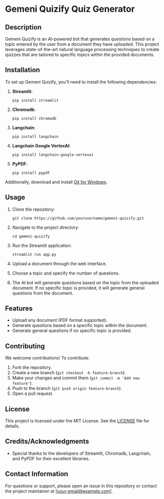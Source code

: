# Gemeni Quizify Quiz Generator

## Description
Gemeni Quizify is an AI-powered bot that generates questions based on a topic entered by the user from a document they have uploaded. This project leverages state-of-the-art natural language processing techniques to create quizzes that are tailored to specific topics within the provided documents.

## Installation

To set up Gemeni Quizify, you'll need to install the following dependencies:

1. **Streamlit**:
   ```
   pip install streamlit
   ```

2. **Chromadb**:
   ```
   pip install chromadb
   ```

3. **Langchain**:
   ```
   pip install langchain
   ```

4. **Langchain Google VertexAI**:
   ```
   pip install langchain-google-vertexai
   ```

5. **PyPDF**:
   ```
   pip install pypdf
   ```

Additionally, download and install [Git for Windows](https://gitforwindows.org/).

## Usage

1. Clone the repository:
   ```
   git clone https://github.com/yourusername/gemeni-quizify.git
   ```

2. Navigate to the project directory:
   ```
   cd gemeni-quizify
   ```

3. Run the Streamlit application:
   ```
   streamlit run app.py
   ```

4. Upload a document through the web interface.

5. Choose a topic and specify the number of questions.

6. The AI bot will generate questions based on the topic from the uploaded document. If no specific topic is provided, it will generate general questions from the document.

## Features

- Upload any document (PDF format supported).
- Generate questions based on a specific topic within the document.
- Generate general questions if no specific topic is provided.

## Contributing

We welcome contributions! To contribute:

1. Fork the repository.
2. Create a new branch (`git checkout -b feature-branch`).
3. Make your changes and commit them (`git commit -m 'Add new feature'`).
4. Push to the branch (`git push origin feature-branch`).
5. Open a pull request.

## License

This project is licensed under the MIT License. See the [LICENSE](LICENSE) file for details.

## Credits/Acknowledgments

- Special thanks to the developers of Streamlit, Chromadb, Langchain, and PyPDF for their excellent libraries.

## Contact Information

For questions or support, please open an issue in this repository or contact the project maintainer at [your-email@example.com].
